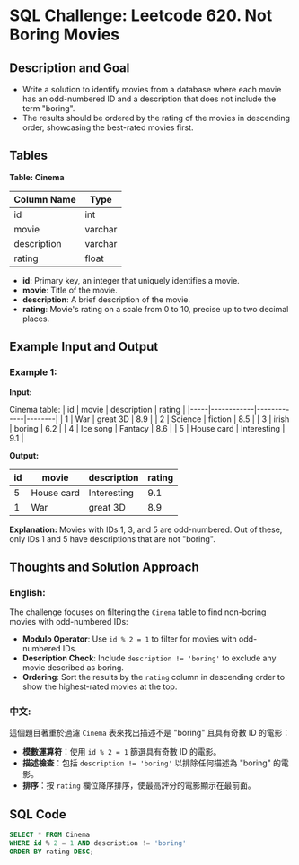 # SQL Challenge: Leetcode 620. Not Boring Movies

## Description and Goal

* Write a solution to identify movies from a database where each movie has an odd-numbered ID and a description that does not include the term "boring". 
* The results should be ordered by the rating of the movies in descending order, showcasing the best-rated movies first.

## Tables

**Table: Cinema**

| Column Name   | Type    |
|---------------|---------|
| id            | int     |
| movie         | varchar |
| description   | varchar |
| rating        | float   |

- **id**: Primary key, an integer that uniquely identifies a movie.
- **movie**: Title of the movie.
- **description**: A brief description of the movie.
- **rating**: Movie's rating on a scale from 0 to 10, precise up to two decimal places.

## Example Input and Output

### Example 1:

**Input:**

Cinema table:
| id  | movie      | description | rating |
|-----|------------|-------------|--------|
| 1   | War        | great 3D    | 8.9    |
| 2   | Science    | fiction     | 8.5    |
| 3   | irish      | boring      | 6.2    |
| 4   | Ice song   | Fantacy     | 8.6    |
| 5   | House card | Interesting | 9.1    |

**Output:**

| id | movie      | description | rating |
|----|------------|-------------|--------|
| 5  | House card | Interesting | 9.1    |
| 1  | War        | great 3D    | 8.9    |

**Explanation:**
Movies with IDs 1, 3, and 5 are odd-numbered. Out of these, only IDs 1 and 5 have descriptions that are not "boring".

## Thoughts and Solution Approach

### English:

The challenge focuses on filtering the `Cinema` table to find non-boring movies with odd-numbered IDs:
- **Modulo Operator**: Use `id % 2 = 1` to filter for movies with odd-numbered IDs.
- **Description Check**: Include `description != 'boring'` to exclude any movie described as boring.
- **Ordering**: Sort the results by the `rating` column in descending order to show the highest-rated movies at the top.

### 中文:

這個題目著重於過濾 `Cinema` 表來找出描述不是 "boring" 且具有奇數 ID 的電影：
- **模數運算符**：使用 `id % 2 = 1` 篩選具有奇數 ID 的電影。
- **描述檢查**：包括 `description != 'boring'` 以排除任何描述為 "boring" 的電影。
- **排序**：按 `rating` 欄位降序排序，使最高評分的電影顯示在最前面。

## SQL Code

```sql
SELECT * FROM Cinema
WHERE id % 2 = 1 AND description != 'boring'
ORDER BY rating DESC;
